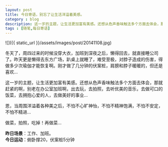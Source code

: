 ```yaml
---
layout: post
title: 今日寄语，别忘了让生活洋溢着美感。
category : blog
description: 这一岁的主题，让生活更加富有美感。还想从色声香味触法多个方面去体会，那就赶紧的啊，别老在办公室加班啊，出去玩，去拍照，去听优美的音乐，去做可口的饭菜，去拥抱心爱的人，去做美好的事业...   
tags : [随笔,每日寄语]
---
```


![]({{ static_url }}/assets/images/post/20141108.jpg)

冬天了，周四过来的时候没穿大衣，加班到深夜之后，懒得回去，就直接睡公司了。昨天更是懒得去东方广场，趴桌上就睡了，难受至极，对脖子造成的伤害，得做多少次瑜伽才能恢复啊。刚才做了几分钟的伏案桩，肩膀和脖子暖暖的，但还是喜欢...  

这一岁的主题，让生活更加富有美感。还想从色声香味触法多个方面去体会，那就赶紧的啊，别老在办公室加班啊，出去玩，去拍照，去听优美的音乐，去做可口的饭菜，去拥抱心爱的人，去做美好的事业...  

恩，当周围洋溢着各种美之后，不怕不心旷神怡，不怕不精神饱满，不怕不安定，不怕不精进...  

做菜，拍照，吃掉！再做菜...  

**昨日场景**：工作、加班。  
**今日运动**：俯卧撑20，伏案桩5分钟

